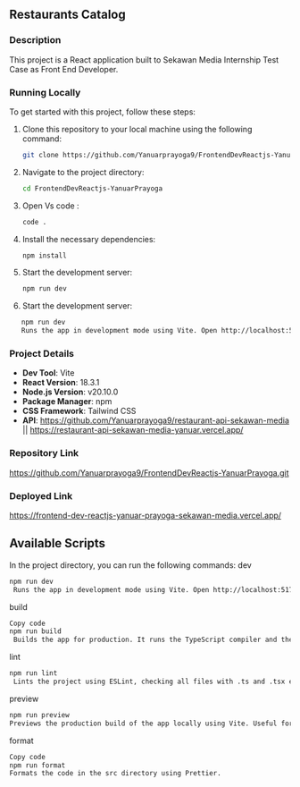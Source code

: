 ## Restaurants Catalog

### Description

This project is a React application built to Sekawan Media Internship Test Case as Front End Developer.

### Running Locally

To get started with this project, follow these steps:

1. Clone this repository to your local machine using the following command:

   ```bash
   git clone https://github.com/Yanuarprayoga9/FrontendDevReactjs-YanuarPrayoga.git
   ```

2. Navigate to the project directory:

   ```bash
   cd FrontendDevReactjs-YanuarPrayoga
   ```
3. Open Vs code :

   ```bash
   code .
   ```

4. Install the necessary dependencies:

   ```bash
   npm install
   ```

5. Start the development server:

   ```bash
   npm run dev
   ```

5. Start the development server:  
```bash
   npm run dev
   Runs the app in development mode using Vite. Open http://localhost:5173/ to view it in the browser.
```
### Project Details

- **Dev Tool**: Vite
- **React Version**: 18.3.1
- **Node.js Version**: v20.10.0
- **Package Manager**: npm
- **CSS Framework**: Tailwind CSS
- **API**: https://github.com/Yanuarprayoga9/restaurant-api-sekawan-media || https://restaurant-api-sekawan-media-yanuar.vercel.app/





### Repository Link

https://github.com/Yanuarprayoga9/FrontendDevReactjs-YanuarPrayoga.git

### Deployed Link

https://frontend-dev-reactjs-yanuar-prayoga-sekawan-media.vercel.app/


## Available Scripts
In the project directory, you can run the following commands:
dev
```bash
npm run dev
 Runs the app in development mode using Vite. Open http://localhost:5173/ to view it in the browser.
```
build
```bash
Copy code
npm run build
 Builds the app for production. It runs the TypeScript compiler and then builds the project using Vite. The output will be in the dist folder.
```
lint
```bash
npm run lint
 Lints the project using ESLint, checking all files with .ts and .tsx extensions. The script reports unused disable directives and ensures there are no warnings.
```
preview
```bash
npm run preview
Previews the production build of the app locally using Vite. Useful for testing the build before deploying.
```

format
``` bash
Copy code
npm run format
Formats the code in the src directory using Prettier.
```